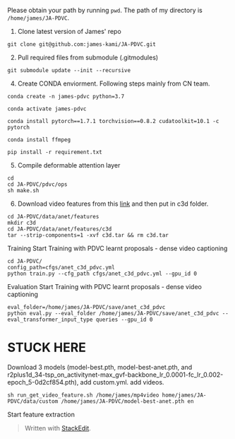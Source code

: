Please obtain your path by running ``pwd``.
The path of my directory is ``/home/james/JA-PDVC``.

1. Clone latest version of James' repo
```
git clone git@github.com:james-kami/JA-PDVC.git
```

2. Pull required files from submodule (.gitmodules)
```
git submodule update --init --recursive
```

4. Create CONDA enviorment. Following steps mainly from CN team.
```
conda create -n james-pdvc python=3.7
```
```
conda activate james-pdvc
```
```
conda install pytorch==1.7.1 torchvision==0.8.2 cudatoolkit=10.1 -c pytorch
```
```
conda install ffmpeg
```
```
pip install -r requirement.txt
```

5. Compile deformable attention layer
```
cd
cd JA-PDVC/pdvc/ops
sh make.sh
```

6. Download video features from this [link](https://drive.google.com/file/d/19scB8hHNQeLlo0bqYdl7LtkEGKwPSyJq/view?usp=sharing) and then put in c3d folder.
 ``` 
cd JA-PDVC/data/anet/features
mkdir c3d
cd JA-PDVC/data/anet/features/c3d
tar --strip-components=1 -xvf c3d.tar && rm c3d.tar
```


Training
 Start Training with PDVC learnt proposals - dense video captioning
```
cd JA-PDVC/
config_path=cfgs/anet_c3d_pdvc.yml
python train.py --cfg_path cfgs/anet_c3d_pdvc.yml --gpu_id 0 
```

Evaluation
Start Training with PDVC learnt proposals - dense video captioning
```
eval_folder=/home/james/JA-PDVC/save/anet_c3d_pdvc
python eval.py --eval_folder /home/james/JA-PDVC/save/anet_c3d_pdvc --eval_transformer_input_type queries --gpu_id 0
```
# STUCK HERE
Download 3 models (model-best.pth, model-best-anet.pth, and r2plus1d_34-tsp_on_activitynet-max_gvf-backbone_lr_0.0001-fc_lr_0.002-epoch_5-0d2cf854.pth), add custom.yml. add videos.
```
sh run_get_video_feature.sh /home/james/mp4video home/james/JA-PDVC/data/custom /home/james/JA-PDVC/model-best-anet.pth en
```

Start feature extraction



> Written with [StackEdit](https://stackedit.io/).
